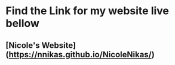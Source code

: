 # Find the Link for my website live bellow 
## [Nicole's Website] (https://nnikas.github.io/NicoleNikas/)
